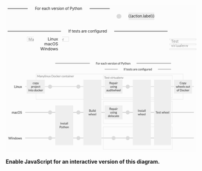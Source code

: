<div id="flow-diagram">
  <div class="diagram-grid" v-bind:style="gridStyle">
    <!-- BEHIND THE GRID CONTENT -->
    <!-- line for each platform -->
    <div class="grid-line" style="grid-row-start: 3"></div>
    <div class="grid-line" style="grid-row-start: 4"></div>
    <div class="grid-line" style="grid-row-start: 5"></div>
    <!-- the docker container outline -->
    <div class="grid-outline docker">
      <div class="outline">
        Manylinux container
      </div>
    </div>
    <!-- the venv outlines -->
    <div class="grid-outline testVenv" style="grid-row-start: 3">
      <div class="outline">Test virtualenv</div>
    </div>
    <div class="grid-outline testVenv" style="grid-row-start: 4"><div class="outline"></div></div>
    <div class="grid-outline testVenv" style="grid-row-start: 5"><div class="outline"></div></div>
    <!-- THE GRID CONTENT -->
    <!-- the row labels -->
    <div class="grid-row-label" style="grid-row-start: 3">Linux</div>
    <div class="grid-row-label" style="grid-row-start: 4">macOS</div>
    <div class="grid-row-label" style="grid-row-start: 5">Windows</div>
    <!-- the column labels -->
    <div class="grid-column-label"
         style="grid-row: 1 / span 1; grid-column: 5 / -3">
      <div class="label">For each version of Python</div>
    </div>
    <div class="grid-column-label"
         style="grid-row: 2 / span 1;
                grid-column: 8 / -3;
                margin-bottom: 0.5em;">
      <div class="label">If tests are configured</div>
    </div>
    <!-- the steps -->
    <div class="step" v-for="(step, sIndex) in diagram.steps">
      <component v-for="action in step"
                 class="action"
                 v-bind:is="action.href ? 'a' : 'div'"
                 v-bind:href="action.href">
        <div class="dots" v-if="action.style == 'dot'">
          <div class="dot"
               v-info="action"
               v-for="(platform, pIndex) in platforms"
               v-if="action.platforms.includes(platform)"
               v-bind:style="{gridRowStart: `${pIndex+3}`,
                              gridColumnStart: `${sIndex+2}`}">
            <div class="dot-graphic"></div>
          </div>
        </div>
        <div class="block-container" v-if="action.style == 'block'">
          <div class="block"
               v-info="action"
               v-bind:style="{...blockStyle(action),
                              gridColumnStart: `${sIndex+2}`}">
            {{action.label}}
          </div>
        </div>
      </a>
    </div>
  </div>
</div>

<noscript>
  <img src="data/how-it-works.png" alt="Diagram showing the steps for each platform">
  <p><strong>Enable JavaScript for an interactive version of this diagram.</strong></p>
</noscript>

<script type="module" async>
  import Vue from 'https://cdn.jsdelivr.net/npm/vue@2.6.14/dist/vue.esm.browser.js'
  import 'https://unpkg.com/@popperjs/core@2/dist/umd/popper.min.js'
  import 'https://unpkg.com/tippy.js@6/dist/tippy-bundle.umd.js'

  const diagram = {
    steps: [
      [
        {
          label: 'copy project into container',
          platforms: ['linux'],
          style: 'block',
          width: 2,
        },
      ],
      [], // empty column so that the manylinux outline intersects the previous column in the middle.
      [
        {
          href: 'options/#before-all',
          platforms: ['linux', 'macos', 'windows'],
          style: 'dot',
          tooltip: {
            title: 'CIBW_BEFORE_ALL',
            tag: 'Optional step',
            description: 'Execute a shell command on the build system before any wheels are built.'
          },
        },
      ],
      [
        {
          label: 'Install Python',
          platforms: ['macos', 'windows'],
          style: 'block',
          tooltip: {
            description: 'Install the version of Python required to build this wheel.'
          },
        },
      ],
      [
        {
          href: 'options/#before-build',
          platforms: ['linux', 'macos', 'windows'],
          style: 'dot',
          tooltip: {
            title: 'CIBW_BEFORE_BUILD',
            tag: 'Optional step',
            description: "Execute a shell command preparing each wheel's build.",
          },
        },
      ],
      [
        {
          label: 'Build wheel',
          href: 'options/#build-frontend',
          platforms: ['linux', 'macos', 'windows'],
          style: 'block',
          tooltip: {
            title: 'CIBW_BUILD_FRONTEND',
            tag: 'Customisable step',
            description: 'Build the wheel according to your package configuration, using the frontend of your choice - pip or build.'
          },
        },
      ],
      [
        {
          label: 'Repair using auditwheel',
          href: 'options/#repair-wheel-command',
          platforms: ['linux'],
          style: 'block',
          tooltip: {
            title: 'CIBW_REPAIR_WHEEL_COMMAND',
            tag: 'Customisable step',
            description: 'Bundle shared libraries and ensure manylinux compliance by running auditwheel on each built wheel.'
          },
        },
        {
          label: 'Repair using delocate',
          href: 'options/#repair-wheel-command',
          platforms: ['macos'],
          style: 'block',
          tooltip: {
            title: 'CIBW_REPAIR_WHEEL_COMMAND',
            tag: 'Customisable step',
            description: 'Bundle shared libraries by running delocate on each built wheel.'
          },
        },
        {
          env: "CIBW_REPAIR_WHEEL_COMMAND",
          href: 'options/#repair-wheel-command',
          label: 'repair wheel',
          platforms: ['windows'],
          style: 'dot',
          optional: true,
          tooltip: {
            title: 'CIBW_REPAIR_WHEEL_COMMAND',
            tag: 'Optional step',
            description: 'Execute a shell command to repair each built wheel'
          },
        },
      ],
      [
        {
          href: 'options/#before-test',
          platforms: ['linux', 'macos', 'windows'],
          style: 'dot',
          tooltip: {
            title: 'CIBW_BEFORE_TEST',
            tag: 'Optional step',
            description: 'Execute a shell command before testing each wheel'
          },
        },
      ],
      [
        {
          label: 'Install wheel',
          platforms: ['linux', 'macos', 'windows'],
          style: 'block',
          tooltip: {
            description: 'Install the wheel we just built into the test virtualenv.'
          },
        },
      ],
      [
        {
          label: 'Test wheel',
          href: 'options/#test-command',
          platforms: ['linux', 'macos', 'windows'],
          style: 'block',
          tooltip: {
            title: 'CIBW_TEST_COMMAND',
            tag: 'Optional step',
            description: 'Execute a shell command to test each built wheel'
          },
        },
      ],
      [
        {
          label: 'Copy wheels out of container',
          platforms: ['linux'],
          style: 'block',
          width: 2,
        },
      ],
      [],
    ]
  }

  const diagramComponent = new Vue({
    el: '#flow-diagram',
    data() {
      return {
        diagram,
        platforms: ['linux', 'macos', 'windows'],
      }
    },
    methods: {
      blockStyle(action) {
        let start, end
        if (action.platforms.includes('linux')) {
          start = 3
        } else if (action.platforms.includes('macos')) {
          start = 4
        } else if (action.platforms.includes('windows')) {
          start = 5
        }

        if (action.platforms.includes('windows')) {
          end = 6
        } else if (action.platforms.includes('macos')) {
          end = 5
        } else if (action.platforms.includes('linux')) {
          end = 4
        }

        return {
          gridRowStart: start.toString(),
          gridRowEnd: end.toString(),
          gridColumnEnd: `span ${action.width || 1}`,
        }
      }
    },
    computed: {
      gridStyle() {
        return {
          gridTemplateRows: `auto auto repeat(${this.platforms.length}, 1fr)`,
          gridTemplateColumns: `repeat(${this.diagram.steps.length+1}, auto)`,
        }
      },
    },
    directives: {
      info: {
        inserted(el, binding) {
          const action = binding.value
          const {env, label, optional=false, description='', href=''} = action
          const tooltip = action.tooltip

          if (tooltip) {
            const tippyInstance = tippy(el, {
              content: `
                <a class="tooltip-contents" href="${href || ''}">
                  <div class="tooltip-title">
                    ${tooltip.title || ''}
                  </div>
                  <div class="tooltip-tag">
                    ${tooltip.tag || ''}
                  </div>
                  <div class="tooltip-description">
                    ${tooltip.description}
                  </div>
                </a>
              `,
              placement: 'right-start',
              allowHTML: true,
              maxWidth: 'none',
              appendTo: document.getElementById('flow-diagram'),
              offset: [0, 10],
              onShow(instance) {
                const stepEl = el.closest('.action')
                stepEl.classList.add('tooltip-open')
                instance.setProps({
                  interactive: tippy.currentInput.isTouch
                })
              },
              onHide() {
                const stepEl = el.closest('.action')
                stepEl.classList.remove('tooltip-open')
              }
            })

            el.addEventListener('click', e => {
              // click event should just open the tooltip on touch devices
              if (tippy.currentInput.isTouch) {
                e.preventDefault()
              }
            })
          }
        }
      }
    }
  })
</script>

<style>
  #flow-diagram {
    background: #fcfcfc;
    /* font-family: Inter; */
    /* font-size: 10px; */
    font-size: 0.7em;
    padding-bottom: 2em;
  }
  .no-js #flow-diagram {
    display: none
  }
  .diagram-grid {
    display: grid;
    overflow-x: auto;
  }
  .platform, .step, .dots, .block-container, .action {
    display: contents;
  }
  .block, .dot {
    position: relative;
    margin: 2em 0.5em;
  }
  .block {
    background-color: #eee;
    /* margin: 0.5em auto; */
    padding: 0.5em;
    max-width: 6em;
    display: flex;
    align-items: center;
    justify-content: center;
    text-align: center;
  }
  .dot {
    /* margin: 0.5em; */
    display: flex;
    align-items: center;
    justify-content: center;
  }
  .dot-graphic {
    width: 1.3em;
    height: 1.3em;
    border-radius: 50%;
    background: #DADADA;
  }
  a.action {
    color: inherit;
  }
  .action.tooltip-open .dot-graphic {
    background-color: #416EDA;
  }
  .action.tooltip-open .block {
    background-color: #416EDA;
    color: white;
  }
  .grid-column-label {
    height: 2em;
    position: relative;
    display: flex;
    align-items: center;
    justify-content: center;
    margin: 0 0.5em;
  }
  .grid-column-label::before {
    content: "";
    height: 1px;
    background-color: currentColor;
    position: absolute;
    top: calc(50% - 0.5px);
    left: 0;
    right: 0;
  }
  .grid-column-label .label {
    background: #fcfcfc;
    padding: 0 2em;
    position: relative;
  }
  .grid-row-label {
    grid-column: 1 / span 1;
    display: flex;
    align-items: center;
    justify-content: flex-end;
    text-align: right;
    background: #fcfcfc;
    position: relative;
    padding-right: 1em;
    font-size: 1.1em;
  }
  .grid-line {
    grid-column: 1 / -1;
    grid-row-end: span 1;
    position: relative;
  }
  .grid-line::after {
    content: "";
    height: 1px;
    background-color: #979797;
    position: absolute;
    top: calc(50% - 1px);
    left: 0;
    right: 0;
  }
  .grid-outline {
    grid-row-end: span 1;
    position: relative;
    color: #8f8f8f;
  }
  .grid-outline.docker {
    grid-row: 3 / span 1;
    grid-column: 3 / -2;
  }
  .grid-outline.testVenv {
    grid-column: 8 / span 4;
  }
  .grid-outline .outline {
    position: absolute;
    border: 1px solid #e5e5e5;
    padding: 1px 3px;
  }
  .grid-outline.docker .outline  {
    left: 0;
    right: 0;
    top: 0;
    bottom: 0;
  }
  .grid-outline.testVenv .outline  {
    left: 0;
    right: 0;
    top: 0.5em;
    bottom: 0.5em;
  }

  /* style the tooltip */
  .tippy-box {
    background: white;
    box-shadow: 0 2px 6px -1px rgba(0,0,0,0.12);
    border-radius: 0;
    text-align: left;
    font-size: 1em;
    color: #1F1F1F;
    border: 1px solid rgba(0, 0, 0, 0.02);
    width: 14em;
    min-width: min-content;
  }
  .tippy-box[data-placement^='top'] > .tippy-arrow::before {
    border-top-color: white;
  }
  .tippy-box[data-placement^='bottom'] > .tippy-arrow::before {
    border-bottom-color: white;
  }
  .tippy-box[data-placement^='left'] > .tippy-arrow::before {
    border-left-color: white;
  }
  .tippy-box[data-placement^='right'] > .tippy-arrow::before {
    border-right-color: white;
  }
  a.tooltip-contents {
    color: inherit;
    text-decoration: none;
    display: block;
  }
  .tooltip-title {
    font-weight: 600;
    font-size: 1.1em;
    color: #416EDA;
  }
  .tooltip-tag {
    font-weight: 500;
    text-transform: uppercase;
    font-size: 0.9em;
    color: #C9C9C9;
  }
  .tooltip-description {
    margin-top: 1px;
    margin-bottom: 2px;
  }
</style>
